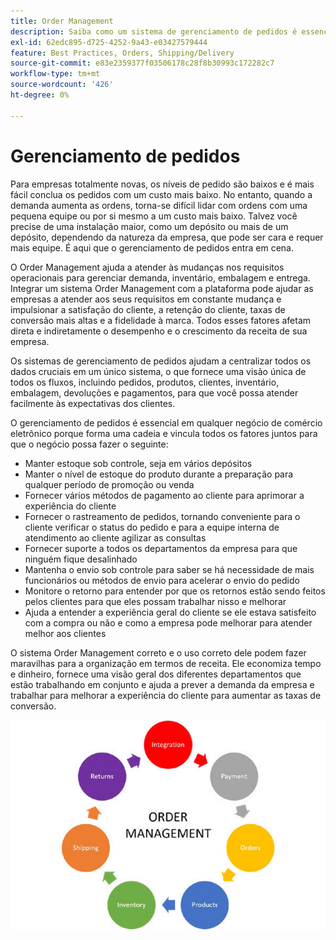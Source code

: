 ```yaml
---
title: Order Management
description: Saiba como um sistema de gerenciamento de pedidos é essencial para seu negócio de comércio eletrônico.
exl-id: 62edc895-d725-4252-9a43-e03427579444
feature: Best Practices, Orders, Shipping/Delivery
source-git-commit: e83e2359377f03506178c28f8b30993c172282c7
workflow-type: tm+mt
source-wordcount: '426'
ht-degree: 0%

---
```


# Gerenciamento de pedidos

Para empresas totalmente novas, os níveis de pedido são baixos e é mais fácil
conclua os pedidos com um custo mais baixo. No entanto, quando a demanda aumenta as ordens, torna-se difícil lidar com ordens com uma pequena equipe ou por si mesmo a um custo mais baixo. Talvez você precise de uma instalação maior, como um depósito ou mais de um depósito, dependendo da natureza da empresa, que pode ser cara e requer mais equipe. É aqui que o gerenciamento de pedidos entra em cena.

O Order Management ajuda a atender às mudanças nos requisitos operacionais para gerenciar demanda, inventário, embalagem e entrega. Integrar um sistema Order Management com a plataforma pode ajudar as empresas a atender aos seus requisitos em constante mudança e impulsionar a satisfação do cliente, a retenção do cliente, taxas de conversão mais altas e a fidelidade à marca. Todos esses fatores afetam direta e indiretamente o desempenho e o crescimento da receita de sua empresa.

Os sistemas de gerenciamento de pedidos ajudam a centralizar todos os dados cruciais em um único sistema, o que fornece uma visão única de todos os fluxos, incluindo pedidos, produtos, clientes, inventário, embalagem, devoluções e pagamentos, para que você possa atender facilmente às expectativas dos clientes.

O gerenciamento de pedidos é essencial em qualquer negócio de comércio eletrônico porque forma uma cadeia e vincula todos os fatores juntos para que o negócio possa fazer o seguinte:

- Manter estoque sob controle, seja em vários depósitos
- Manter o nível de estoque do produto durante a preparação para qualquer período de promoção ou venda
- Fornecer vários métodos de pagamento ao cliente para aprimorar a experiência do cliente
- Fornecer o rastreamento de pedidos, tornando conveniente para o cliente verificar o status do pedido e para a equipe interna de atendimento ao cliente agilizar as consultas
- Fornecer suporte a todos os departamentos da empresa para que ninguém fique desalinhado
- Mantenha o envio sob controle para saber se há necessidade de mais funcionários ou métodos de envio para acelerar o envio do pedido
- Monitore o retorno para entender por que os retornos estão sendo feitos pelos clientes para que eles possam trabalhar nisso e melhorar
- Ajuda a entender a experiência geral do cliente se ele estava satisfeito com a compra ou não e como a empresa pode melhorar para atender melhor aos clientes

O sistema Order Management correto e o uso correto dele podem fazer maravilhas para a organização em termos de receita. Ele economiza tempo e dinheiro, fornece uma visão geral dos diferentes departamentos que estão trabalhando em conjunto e ajuda a prever a demanda da empresa e trabalhar para melhorar a experiência do cliente para aumentar as taxas de conversão.

![Diagrama do processo de gerenciamento de pedidos](../../assets/playbooks/order-management.png)
